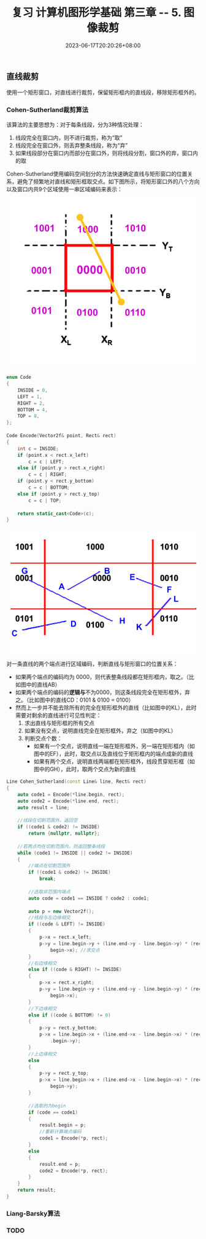 ﻿---
title: "复习 计算机图形学基础 第三章 -- 5. 图像裁剪"
date: 2023-06-17T20:20:26+08:00
tags: ["计算机图形学"]
categories: ["期末复习"]
series: ["复习 计算机图形学基础"]
---

## 直线裁剪
使用一个矩形窗口，对直线进行裁剪，保留矩形框内的直线段，移除矩形框外的。

### Cohen-Sutherland裁剪算法
该算法的主要思想为：对于每条线段，分为3种情况处理：
1. 线段完全在窗口内，则不进行裁剪，称为“取”
2. 线段完全在窗口外，则丢弃整条线段，称为“弃”
3. 如果线段部分在窗口内而部分在窗口外，则将线段分割，窗口外的弃，窗口内的取

Cohen-Sutherland使用编码空间划分的方法快速确定直线与矩形窗口的位置关系，避免了频繁地对直线和矩形框取交点。如下图所示，将矩形窗口外的八个方向以及窗口内共9个区域使用一串区域编码来表示：

![区域编码](./Encoding.png "区域编码")

```cpp
enum Code
{
    INSIDE = 0,
    LEFT = 1,
    RIGHT = 2,
    BOTTOM = 4,
    TOP = 8,
};

Code Encode(Vector2f& point, Rect& rect)
{
    int c = INSIDE;
    if (point.x < rect.x_left)
        c = c | LEFT;
    else if (point.y > rect.x_right)
        c = c | RIGHT;
    if (point.y < rect.y_bottom)
        c = c | BOTTOM;
    else if (point.y > rect.y_top)
        c = c | TOP;

    return static_cast<Code>(c);
}
```

![区域编码示例](./Encoding2.png "区域编码示例")  

对一条直线的两个端点进行区域编码，判断直线与矩形窗口的位置关系：  
- 如果两个端点的编码均为 0000，则代表整条线段都在矩形框内，取之。（比如图中的直线AB）
- 如果两个端点的编码的**逻辑与**不为0000，则这条线段完全在矩形框外，弃之。（比如图中的直线CD：0101 & 0100 = 0100）
- 然而上一步并不能去除所有的完全在矩形框外的直线（比如图中的KL），此时需要对剩余的直线进行可见性判定：
    1. 求出直线与矩形框的所有交点
    2. 如果没有交点，说明直线完全在矩形框外，弃之（如图中的KL）
    3. 判断交点个数：
        - 如果有一个交点，说明直线一端在矩形框外，另一端在矩形框内（如图中的EF），此时，取交点以及直线位于矩形框内的端点成新的直线
        - 如果有两个交点，说明直线两端都在矩形框外，线段贯穿矩形框（如图中的GH），此时，取两个交点为新的直线

```cpp
Line Cohen_Sutherland(const Line& line, Rect& rect)
{
    auto code1 = Encode(*line.begin, rect);
    auto code2 = Encode(*line.end, rect);
    auto result = line;

    //线段在切割范围外，返回空
    if ((code1 & code2) != INSIDE)
        return {nullptr, nullptr};

    //若两点均在切割范围内，则返回整条线段
    while (code1 != INSIDE || code2 != INSIDE)
    {
        //端点在切割范围外
        if ((code1 & code2) != INSIDE)
            break;

        //选取非范围内端点
        auto code = code1 == INSIDE ? code2 : code1;

        auto p = new Vector2f();
        //线段与左边缘相交
        if ((code & LEFT) != INSIDE)
        {
            p->x = rect.x_left;
            p->y = line.begin->y + (line.end->y - line.begin->y) * (rect.x_left - line.begin->x) / (line.end->x - line.
                begin->x); //求交点
        }
        //右边缘相交
        else if ((code & RIGHT) != INSIDE)
        {
            p->x = rect.x_right;
            p->y = line.begin->y + (line.end->y - line.begin->y) * (rect.x_right - line.begin->x) / (line.end->x - line.
                begin->x);
        }
        //下边缘相交
        else if ((code & BOTTOM) != 0)
        {
            p->y = rect.y_bottom;
            p->x = line.begin->x + (line.end->x - line.begin->x) * (rect.y_bottom - line.begin->y) / (line.end->y - line
                .begin->y);
        }
        //上边缘相交
        else
        {
            p->y = rect.y_top;
            p->x = line.begin->x + (line.end->x - line.begin->x) * (rect.y_top - line.begin->y) / (line.end->y - line.
                begin->y);
        }

        //选取的为begin
        if (code == code1)
        {
            result.begin = p;
            //重新计算端点编码
            code1 = Encode(*p, rect);
        }
        else
        {
            result.end = p;
            code2 = Encode(*p, rect);
        }
    }
    return result;
}
```

### Liang-Barsky算法
### TODO